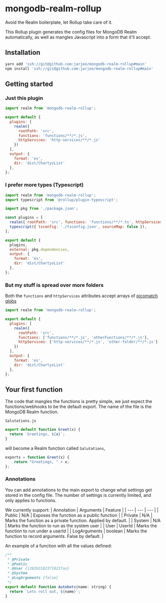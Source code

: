 # mongodb-realm-rollup
Avoid the Realm boilerplate, let Rollup take care of it.

This Rollup plugin generates the config files for MongoDB Realm automatically, as well as mangles Javascript into a form that it'll accept.

## Installation
```bash
yarn add 'ssh://git@github.com:jarjee/mongodb-realm-rollup#main'
npm install 'ssh://git@github.com:jarjee/mongodb-realm-rollup#main'
```

## Getting started

### Just this plugin

```js
import realm from 'mongodb-realm-rollup';

export default {
  plugins: [
    realm({
      rootPath: 'src',
      functions: 'functions/**/*.js',
      httpServices: 'http-services/**/*.js'
    })
  ],
  output: {
    format: 'es',
    dir: 'dist/ChartysList'
  },
};

```

### I prefer more types (Typescript)
```js
import realm from 'mongodb-realm-rollup';
import typescript from '@rollup/plugin-typescript';

import pkg from './package.json';

const plugins = [
  realm({ rootPath: 'src', functions: 'functions/**/*.ts', httpServices: 'http-services/**/*.ts' }),
  typescript({ tsconfig: './tsconfig.json', sourceMap: false }),
];

export default {
  plugins,
  external: pkg.dependencies,
  output: {
    format: 'es',
    dir: 'dist/ChartysList'
  },
};
```
### But my stuff is spread over more folders
Both the `functions` and `httpServices` attributes accept arrays of [picomatch globs](https://github.com/micromatch/picomatch)

```js
import realm from 'mongodb-realm-rollup';

export default {
  plugins: [
    realm({
      rootPath: 'src',
      functions: ['functions/**/*.js', 'otherFunctions/**/*.js'],
      httpServices: ['http-services/**/*.js', 'other-folder/**/*.js']
    })
  ],
  output: {
    format: 'es',
    dir: 'dist/ChartysList'
  },
};

```


## Your first function

The code that mangles the functions is pretty simple, we just expect the functions/webhooks to be the default export. The name of the file is the MongoDB Realm function.

`Salutations.js`
```js
export default function Greet(x) {
  return `Greetings, ${x}`;
}
```

will become a Realm function called `Salutations`,
```js
exports = function Greet(x) {
    return "Greetings, " + x;
};
```

### Annotations

You can add annotations to the main export to change what settings get stored in the config file. The number of settings is currently limited, and only applies to functions.

We currently support:
| Annotation | Arguments | Feature |
| --- | --- | --- |
| Public | N/A | Exposes the function as a public function |
| Private | N/A | Marks the function as a private function. Applied by default. |
| System  | N/A | Marks the function to run as the system user |
| User    | UserId | Marks the function to run under a userId |
| LogArguments | boolean | Marks the function to record arguments. False by default. |

An example of a function with all the values defined:
```js
/**
 * @Private
 * @Public
 * @User {1282b31823718237as}
 * @System
 * @LogArguments {false}
 */
export default function Autobots(name: string) {
  return `Lets roll out, ${name}`;
}
```

